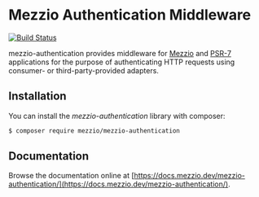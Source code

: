 # Mezzio Authentication Middleware

[![Build Status](https://github.com/mezzio/mezzio-authentication/workflows/continuous-integration.yml/badge.svg)](https://github.com/mezzio/mezzio-authentication/actions/workflows/continuous-integration.yml)

mezzio-authentication provides middleware for [Mezzio](https://docs.mezzio.dev/mezzio/)
and [PSR-7](http://www.php-fig.org/psr/psr-7/) applications for the purpose of
authenticating HTTP requests using consumer- or third-party-provided adapters.

## Installation

You can install the *mezzio-authentication* library with composer:

```bash
$ composer require mezzio/mezzio-authentication
```

## Documentation

Browse the documentation online at [https://docs.mezzio.dev/mezzio-authentication/](https://docs.mezzio.dev/mezzio-authentication/).
